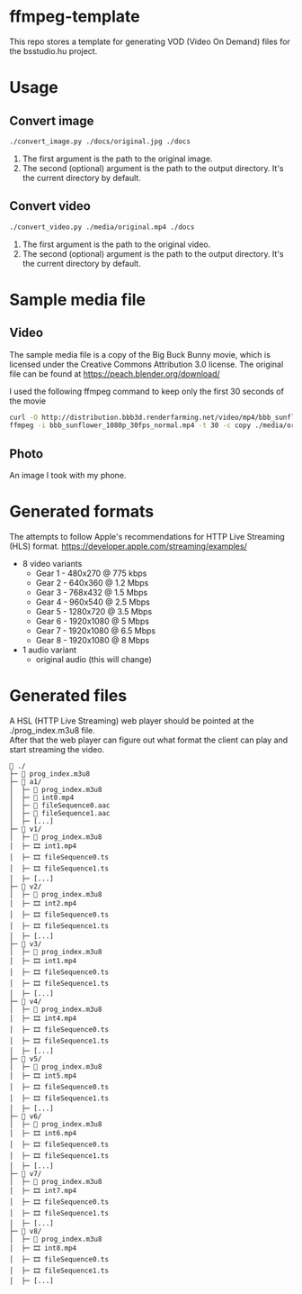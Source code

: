 # ffmpeg-template

This repo stores a template for generating VOD (Video On Demand) files for the bsstudio.hu project.

# Usage

## Convert image
```bash
./convert_image.py ./docs/original.jpg ./docs
```
1. The first argument is the path to the original image.
2. The second (optional) argument is the path to the output directory.
   It's the current directory by default.

## Convert video
```bash
./convert_video.py ./media/original.mp4 ./docs
```
1. The first argument is the path to the original video.
2. The second (optional) argument is the path to the output directory.
   It's the current directory by default.

# Sample media file

## Video
The sample media file is a copy of the Big Buck Bunny movie,
which is licensed under the Creative Commons Attribution 3.0 license.
The original file can be found at https://peach.blender.org/download/

I used the following ffmpeg command to keep only the first 30 seconds of the movie
```bash
curl -O http://distribution.bbb3d.renderfarming.net/video/mp4/bbb_sunflower_1080p_30fps_normal.mp4
ffmpeg -i bbb_sunflower_1080p_30fps_normal.mp4 -t 30 -c copy ./media/original.mp4
```

## Photo
An image I took with my phone.

# Generated formats
The attempts to follow Apple's recommendations for HTTP Live Streaming (HLS) format.
https://developer.apple.com/streaming/examples/

 * 8 video variants
   * Gear 1 - 480x270 @ 775 kbps
   * Gear 2 - 640x360 @ 1.2 Mbps
   * Gear 3 - 768x432 @ 1.5 Mbps
   * Gear 4 - 960x540 @ 2.5 Mbps
   * Gear 5 - 1280x720 @ 3.5 Mbps
   * Gear 6 - 1920x1080 @ 5 Mbps
   * Gear 7 - 1920x1080 @ 6.5 Mbps
   * Gear 8 - 1920x1080 @ 8 Mbps
 * 1 audio variant
   * original audio (this will change)

# Generated files
A HSL (HTTP Live Streaming) web player should be pointed at the ./prog_index.m3u8 file.  
After that the web player can figure out what format the client can play and start streaming the video.
```
📁 ./
├─ 📄️ prog_index.m3u8
├─ 📁️ a1/
│  ├─ 📄️ prog_index.m3u8
│  ├─ 🎵️ int0.mp4
│  ├─ 🎵️ fileSequence0.aac
│  ├─ 🎵️ fileSequence1.aac
│  ├─ [...]
├─ 📁️ v1/
│  ├─ 📄️ prog_index.m3u8
│  ├─ 🎞️ int1.mp4
│  ├─ 🎞️ fileSequence0.ts
│  ├─ 🎞️ fileSequence1.ts
│  ├─ [...]
├─ 📁️ v2/
│  ├─ 📄️ prog_index.m3u8
│  ├─ 🎞️ int2.mp4
│  ├─ 🎞️ fileSequence0.ts
│  ├─ 🎞️ fileSequence1.ts
│  ├─ [...]
├─ 📁️ v3/
│  ├─ 📄️ prog_index.m3u8
│  ├─ 🎞️ int1.mp4
│  ├─ 🎞️ fileSequence0.ts
│  ├─ 🎞️ fileSequence1.ts
│  ├─ [...]
├─ 📁️ v4/
│  ├─ 📄️ prog_index.m3u8
│  ├─ 🎞️ int4.mp4
│  ├─ 🎞️ fileSequence0.ts
│  ├─ 🎞️ fileSequence1.ts
│  ├─ [...]
├─ 📁️ v5/
│  ├─ 📄️ prog_index.m3u8
│  ├─ 🎞️ int5.mp4
│  ├─ 🎞️ fileSequence0.ts
│  ├─ 🎞️ fileSequence1.ts
│  ├─ [...]
├─ 📁️ v6/
│  ├─ 📄️ prog_index.m3u8
│  ├─ 🎞️ int6.mp4
│  ├─ 🎞️ fileSequence0.ts
│  ├─ 🎞️ fileSequence1.ts
│  ├─ [...]
├─ 📁️ v7/
│  ├─ 📄️ prog_index.m3u8
│  ├─ 🎞️ int7.mp4
│  ├─ 🎞️ fileSequence0.ts
│  ├─ 🎞️ fileSequence1.ts
│  ├─ [...]
├─ 📁️ v8/
│  ├─ 📄️ prog_index.m3u8
│  ├─ 🎞️ int8.mp4
│  ├─ 🎞️ fileSequence0.ts
│  ├─ 🎞️ fileSequence1.ts
│  ├─ [...]
```